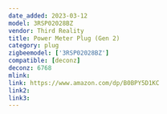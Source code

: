 ```yaml
---
date_added: 2023-03-12
model: 3RSP02028BZ
vendor: Third Reality 
title: Power Meter Plug (Gen 2)
category: plug
zigbeemodel: ['3RSP02028BZ']
compatible: [deconz]
deconz: 6768
mlink: 
link: https://www.amazon.com/dp/B0BPY5D1KC
link2: 
link3: 
---
```

